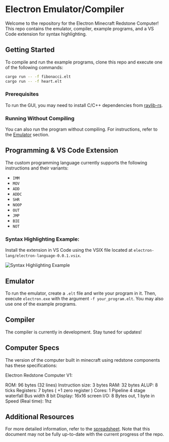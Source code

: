 # Electron Emulator/Compiler

Welcome to the repository for the Electron Minecraft Redstone Computer! This repo contains the emulator, compiler, example programs, and a VS Code extension for syntax highlighting.

## Getting Started

To compile and run the example programs, clone this repo and execute one of the following commands:

```sh
cargo run -- -f fibonacci.elt
cargo run -- -f heart.elt
```

### Prerequisites

To run the GUI, you may need to install C/C++ dependencies from [raylib-rs](https://github.com/deltaphc/raylib-rs).

### Running Without Compiling

You can also run the program without compiling. For instructions, refer to the [Emulator](#emulator) section.

## Programming & VS Code Extension

The custom programming language currently supports the following instructions and their variants:

- `IMM`
- `MOV`
- `ADD`
- `ADDC`
- `SHR`
- `NOOP`
- `OUT`
- `JMP`
- `BIE`
- `NOT`

### Syntax Highlighting Example:

Install the extension in VS Code using the VSIX file located at `electron-lang/electron-language-0.0.1.vsix`.

![Syntax Highlighting Example](https://github.com/user-attachments/assets/a1841e33-3296-4aee-bc1d-d63cdf80b4d8)

## Emulator

To run the emulator, create a `.elt` file and write your program in it. Then, execute `electron.exe` with the argument `-f your_program.elt`. You may also use one of the example programs.

## Compiler

The compiler is currently in development. Stay tuned for updates!

## Computer Specs

The version of the computer built in minecraft using redstone components has these specifications:

Electron Redstone Computer V1:

ROM: 96 bytes (32 lines)
Instruction size: 3 bytes
RAM: 32 bytes
ALUP: 8 ticks
Registers: 7 bytes ( +1 zero register )
Cores: 1
Pipeline 	4 stage waterfall
Bus width	8 bit
Display: 	16x16 screen 
I/O: 8 Bytes out, 1 byte in
Speed (Real time): 1hz


## Additional Resources

For more detailed information, refer to the [spreadsheet](https://docs.google.com/spreadsheets/d/1BrFaLE5tVunBa1GLoMH4RvVh4GXqqtaN3Qv29scvfyQ/edit?usp=sharing). Note that this document may not be fully up-to-date with the current progress of the repo.
